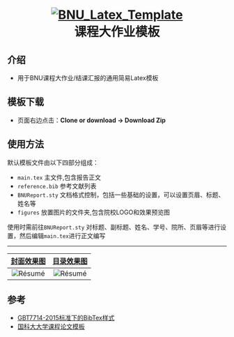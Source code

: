 

<h1 align="center">
  <a href="https://github.com/XiaoZhou2024/BNU_Latex_Template">
    <img alt="BNU_Latex_Template" src="https://github.com/jweihe/UCAS_Latex_Template/blob/main/figures/ucas_logo.png"  />
  </a>

  <br />
 课程大作业模板

</h1>


## 介绍
- 用于BNU课程大作业/结课汇报的通用简易Latex模板

## 模板下载

* 页面右边点击：**Clone or download -> Download Zip**


## 使用方法
默认模板文件由以下四部分组成：

- `main.tex` 主文件,包含报告正文
- `reference.bib` 参考文献列表
- `BNUReport.sty` 文档格式控制，包括一些基础的设置，可以设置页眉、标题、姓名等
- `figures` 放置图片的文件夹,包含院校LOGO和效果预览图

使用时需前往`BNUReport.sty` 对标题、副标题、姓名、学号、院所、页眉等进行设置，然后编辑`main.tex`进行正文编写

---------

|  [封面效果图](https://github.com/XiaoZhou2024/BNU_Latex_Template/figures/index1.png) |  [目录效果图](https://github.com/XiaoZhou2024/BNU_Latex_Template/figures/index1.png)| 
|:---:|:---:|
| ![Résumé](https://github.com/XiaoZhou2024/BNU_Latex_Template/figures/index2) | ![Résumé](https://github.com/XiaoZhou2024/BNU_Latex_Template/figures/index2)| 

## 参考

+ [GBT7714-2015标准下的BibTex样式](https://github.com/zepinglee/gbt7714-bibtex-style)
+ [国科大大学课程论文模板](https://github.com/jweihe/UCAS_Latex_Template)

